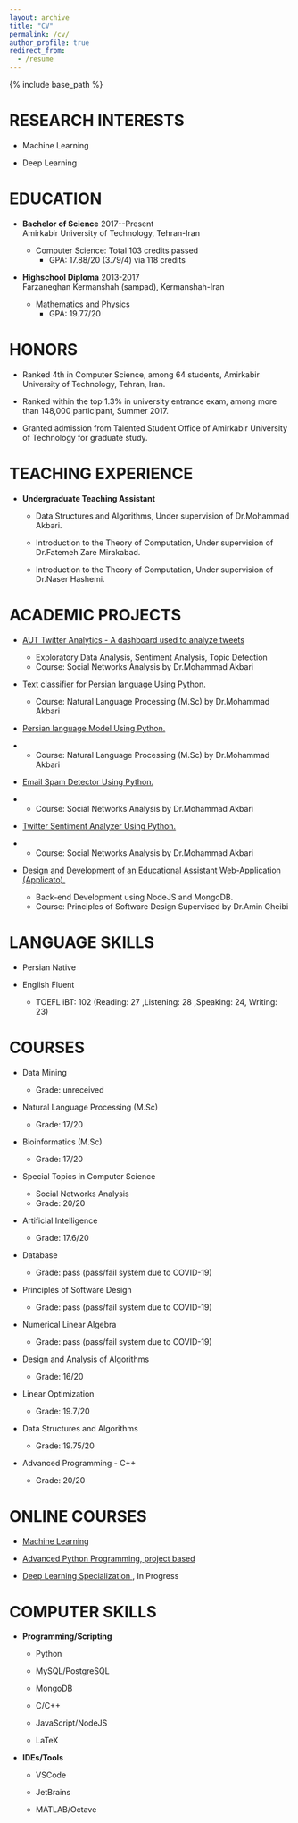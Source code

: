 ```yaml
---
layout: archive
title: "CV"
permalink: /cv/
author_profile: true
redirect_from:
  - /resume
---
```


{% include base_path %}

RESEARCH INTERESTS
==================

-   Machine Learning

-   Deep Learning

EDUCATION
=========

-   **Bachelor of Science** 2017--Present\
    Amirkabir University of Technology, Tehran-Iran
    -   Computer Science: Total 103 credits passed
        -   GPA: 17.88/20 (3.79/4) via 118 credits

-   **Highschool Diploma** 2013-2017\
    Farzaneghan Kermanshah (sampad), Kermanshah-Iran
    -   Mathematics and Physics
        -   GPA: 19.77/20
        

HONORS
======

-   Ranked 4th in Computer Science, among 64 students, Amirkabir
    University of Technology, Tehran, Iran.

-   Ranked within the top 1.3% in university entrance exam, among more
    than 148,000 participant, Summer 2017.

-   Granted admission from Talented Student Office of Amirkabir
    University of Technology for graduate study.
    

TEACHING EXPERIENCE
===================
-   **Undergraduate Teaching Assistant**

    -   Data Structures and Algorithms, Under supervision of Dr.Mohammad Akbari.

    -   Introduction to the Theory of Computation, Under supervision of Dr.Fatemeh Zare Mirakabad.

    -   Introduction to the Theory of Computation, Under supervision of Dr.Naser Hashemi.


ACADEMIC PROJECTS
=================
-   [AUT Twitter Analytics - A dashboard used to analyze
    tweets](https://github.com/AUT-Twitter-Analytics)

    -   Exploratory Data Analysis, Sentiment Analysis, Topic Detection
    -   Course: Social Networks Analysis by Dr.Mohammad Akbari

-   [Text classifier for Persian language Using
    Python.](https://bit.ly/3smNFbz)
    
    -   Course: Natural Language Processing (M.Sc) by Dr.Mohammad Akbari

-   [Persian language Model Using Python.](https://bit.ly/3bF2Zuo)
-   
    -   Course: Natural Language Processing (M.Sc) by Dr.Mohammad Akbari

-   [Email Spam Detector Using Python.](https://bit.ly/39y6Rus)
-   
    -   Course: Social Networks Analysis by Dr.Mohammad Akbari

-   [Twitter Sentiment Analyzer Using Python.](https://bit.ly/38K9gmG)
-   
    -   Course: Social Networks Analysis by Dr.Mohammad Akbari

-   [Design and Development of an Educational Assistant Web-Application
    (Applicato).](https://gitlab.com/applicato/back-end)

    -   Back-end Development using NodeJS and MongoDB.
    -   Course: Principles of Software Design Supervised by Dr.Amin Gheibi


LANGUAGE SKILLS
===============

-   Persian Native

-   English Fluent
    -   TOEFL iBT: 102 (Reading: 27 ,Listening: 28 ,Speaking: 24, Writing: 23)


COURSES
=======
-   Data Mining
    -   Grade: unreceived

-   Natural Language Processing (M.Sc)
    -   Grade: 17/20

-   Bioinformatics (M.Sc)
    -   Grade: 17/20

-   Special Topics in Computer Science
    -   Social Networks Analysis
    -   Grade: 20/20

-   Artificial Intelligence
    -   Grade: 17.6/20

-   Database
    -   Grade: pass (pass/fail system due to COVID-19)

-   Principles of Software Design
    -   Grade: pass (pass/fail system due to COVID-19)

-   Numerical Linear Algebra
    -   Grade: pass (pass/fail system due to COVID-19)

-   Design and Analysis of Algorithms
    -   Grade: 16/20

-   Linear Optimization
    -   Grade: 19.7/20

-   Data Structures and Algorithms
    -   Grade: 19.75/20

-   Advanced Programming - C++
    -   Grade: 20/20


ONLINE COURSES
==============
-   [Machine Learning](https://www.coursera.org/learn/machine-learning)

-   [Advanced Python Programming, project
    based](https://quera.ir/college/land/3078/)

-   [Deep Learning Specialization
    ](https://www.coursera.org/specializations/deep-learning?/), In Progress


COMPUTER SKILLS
===============
-   **Programming/Scripting**
   
    -   Python

    -   MySQL/PostgreSQL

    -   MongoDB

    -   C/C++

    -   JavaScript/NodeJS

    -   LaTeX

-   **IDEs/Tools**

    -   VSCode

    -   JetBrains

    -   MATLAB/Octave
